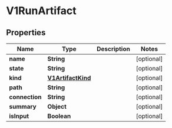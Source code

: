 
# V1RunArtifact

## Properties
Name | Type | Description | Notes
------------ | ------------- | ------------- | -------------
**name** | **String** |  |  [optional]
**state** | **String** |  |  [optional]
**kind** | [**V1ArtifactKind**](V1ArtifactKind.md) |  |  [optional]
**path** | **String** |  |  [optional]
**connection** | **String** |  |  [optional]
**summary** | **Object** |  |  [optional]
**isInput** | **Boolean** |  |  [optional]



